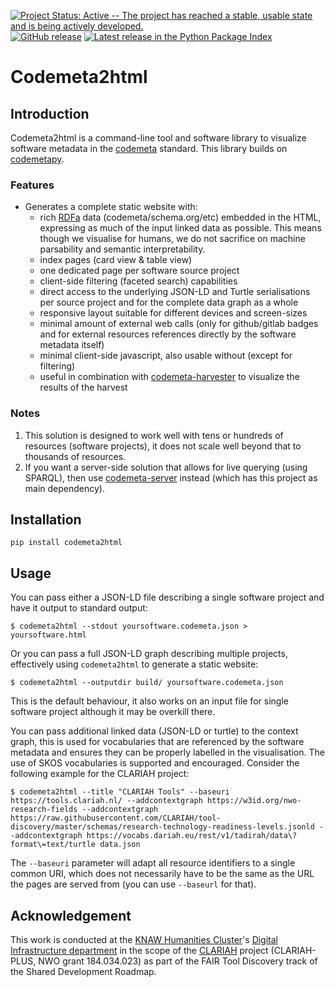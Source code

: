 [![Project Status: Active -- The project has reached a stable, usable state and is being actively developed.](https://www.repostatus.org/badges/latest/active.svg)](https://www.repostatus.org/#active)
[![GitHub release](https://img.shields.io/github/release/proycon/codemeta2html.svg)](https://GitHub.com/proycon/codemeta2html/releases/)
[![Latest release in the Python Package Index](https://img.shields.io/pypi/v/codemeta2html)](https://pypi.org/project/codemeta2html/)
 
# Codemeta2html

## Introduction

Codemeta2html is a command-line tool and software library to visualize software
metadata in the [codemeta](https://codemeta.github.io) standard. This library
builds on [codemetapy](https://github.com/proycon/codemetapy).

### Features

* Generates a complete static website with:
    * rich [RDFa](https://www.w3.org/TR/rdfa-primer/) data (codemeta/schema.org/etc) embedded in the HTML,
      expressing as much of the input linked data as possible. This means though we visualise for humans, we do 
      not sacrifice on machine parsability and semantic interpretability.
    * index pages (card view & table view)
    * one dedicated page per software source project
    * client-side filtering (faceted search) capabilities
    * direct access to the underlying JSON-LD and Turtle serialisations per source project and for the complete data graph as a whole
    * responsive layout suitable for different devices and screen-sizes
    * minimal amount of external web calls (only for github/gitlab badges and for external resources references directly by the software metadata itself)
    * minimal client-side javascript, also usable without (except for filtering)
    * useful in combination with [codemeta-harvester](https://github.com/proycon/codemeta-harvester) to visualize the results of the harvest

### Notes

1. This solution is designed to work well with tens or hundreds of
resources (software projects), it does not scale well beyond that to thousands
of resources.
2. If you want a server-side solution that allows for live querying (using SPARQL),
then use [codemeta-server](https://github.com/proycon/codemeta-server) instead
(which has this project as main dependency).

## Installation

`pip install codemeta2html`

## Usage

You can pass either a JSON-LD file describing a single software project and
have it output to standard output:

`$ codemeta2html --stdout yoursoftware.codemeta.json > yoursoftware.html`

Or you can pass a full JSON-LD graph describing multiple projects, effectively
using `codemeta2html` to generate a static website:

`$ codemeta2html --outputdir build/ yoursoftware.codemeta.json`

This is the default behaviour, it also works on an input file for  single
software project although it may be overkill there.


You can pass additional linked data (JSON-LD or turtle) to the context graph, this is used for
vocabularies that are referenced by the software metadata and ensures they can
be properly labelled in the visualisation. The use of SKOS vocabularies is supported and encouraged.
Consider the following example for the CLARIAH project:

`
$ codemeta2html --title "CLARIAH Tools" --baseuri https://tools.clariah.nl/ --addcontextgraph https://w3id.org/nwo-research-fields --addcontextgraph https://raw.githubusercontent.com/CLARIAH/tool-discovery/master/schemas/research-technology-readiness-levels.jsonld --addcontextgraph https://vocabs.dariah.eu/rest/v1/tadirah/data\?format\=text/turtle data.json
`

The `--baseuri` parameter will adapt all resource identifiers to a single
common URI, which does not necessarily have to be the same as the URL the pages
are served from (you can use ``--baseurl`` for that).


## Acknowledgement

This work is conducted at the [KNAW Humanities Cluster](https://huc.knaw.nl/)'s
[Digital Infrastructure department](https://di.huc.knaw.nl/) in the scope of the 
[CLARIAH](https://www.clariah.nl) project (CLARIAH-PLUS, NWO grant 184.034.023) as
part of the FAIR Tool Discovery track of the Shared Development Roadmap.
